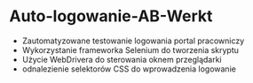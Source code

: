 # Auto-logowanie-AB-Werkt
- Zautomatyzowane testowanie logowania portal pracowniczy
- Wykorzystanie frameworka Selenium do tworzenia skryptu
- Użycie WebDrivera do sterowania oknem przeglądarki
- odnalezienie selektorów CSS do wprowadzenia logowanie
